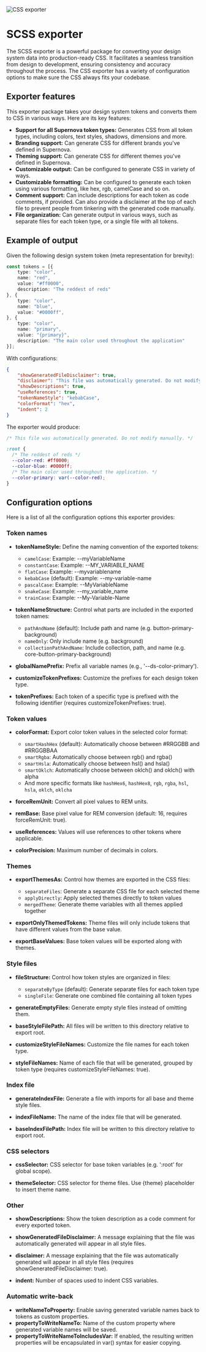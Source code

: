 ![CSS exporter](https://raw.githubusercontent.com/Supernova-Studio/exporters/main/exporters/css/resources/header.png)

# SCSS exporter

The SCSS exporter is a powerful package for converting your design system data into production-ready CSS. It facilitates a seamless transition from design to development, ensuring consistency and accuracy throughout the process. The CSS exporter has a variety of configuration options to make sure the CSS always fits your codebase.

## Exporter features

This exporter package takes your design system tokens and converts them to CSS in various ways. Here are its key features:

- **Support for all Supernova token types:** Generates CSS from all token types, including colors, text styles, shadows, dimensions and more.
- **Branding support:** Can generate CSS for different brands you've defined in Supernova.
- **Theming support:** Can generate CSS for different themes you've defined in Supernova.
- **Customizable output:** Can be configured to generate CSS in variety of ways.
- **Customizable formatting:** Can be configured to generate each token using various formatting, like hex, rgb, camelCase and so on.
- **Comment support:** Can include descriptions for each token as code comments, if provided. Can also provide a disclaimer at the top of each file to prevent people from tinkering with the generated code manually.
- **File organization:** Can generate output in various ways, such as separate files for each token type, or a single file with all tokens.

## Example of output

Given the following design system token (meta representation for brevity):

```typescript
const tokens = [{
    type: "color",
    name: "red",
    value: "#ff0000",
    description: "The reddest of reds"
}, {
    type: "color",
    name: "blue",
    value: "#0000ff",
}, {
    type: "color",
    name: "primary",
    value: "{primary}",
    description: "The main color used throughout the application"
}];
```

With configurations:

```json
{
    "showGeneratedFileDisclaimer": true,
    "disclaimer": "This file was automatically generated. Do not modify manually.",
    "showDescriptions": true,
    "useReferences": true,
    "tokenNameStyle": "kebabCase",
    "colorFormat": "hex",
    "indent": 2
}
```

The exporter would produce:

```css
/* This file was automatically generated. Do not modify manually. */

:root {
  /* The reddest of reds */
  --color-red: #ff0000;
  --color-blue: #0000ff;
  /* The main color used throughout the application. */
  --color-primary: var(--color-red);
}
```

## Configuration options

Here is a list of all the configuration options this exporter provides:

### Token names

- **tokenNameStyle:** Define the naming convention of the exported tokens:
  - `camelCase`: Example: --myVariableName
  - `constantCase`: Example: --MY_VARIABLE_NAME
  - `flatCase`: Example: --myvariablename
  - `kebabCase` (default): Example: --my-variable-name
  - `pascalCase`: Example: --MyVariableName
  - `snakeCase`: Example: --my_variable_name
  - `trainCase`: Example: --My-Variable-Name

- **tokenNameStructure:** Control what parts are included in the exported token names:
  - `pathAndName` (default): Include path and name (e.g. button-primary-background)
  - `nameOnly`: Only include name (e.g. background)
  - `collectionPathAndName`: Include collection, path, and name (e.g. core-button-primary-background)

- **globalNamePrefix:** Prefix all variable names (e.g., '--ds-color-primary').

- **customizeTokenPrefixes:** Customize the prefixes for each design token type.

- **tokenPrefixes:** Each token of a specific type is prefixed with the following identifier (requires customizeTokenPrefixes: true).

### Token values

- **colorFormat:** Export color token values in the selected color format:
  - `smartHashHex` (default): Automatically choose between #RRGGBB and #RRGGBBAA
  - `smartRgba`: Automatically choose between rgb() and rgba()
  - `smartHsla`: Automatically choose between hsl() and hsla()
  - `smartOklch`: Automatically choose between oklch() and oklch() with alpha
  - And more specific formats like `hashHex6`, `hashHex8`, `rgb`, `rgba`, `hsl`, `hsla`, `oklch`, `oklcha`

- **forceRemUnit:** Convert all pixel values to REM units.

- **remBase:** Base pixel value for REM conversion (default: 16, requires forceRemUnit: true).

- **useReferences:** Values will use references to other tokens where applicable.

- **colorPrecision:** Maximum number of decimals in colors.

### Themes

- **exportThemesAs:** Control how themes are exported in the CSS files:
  - `separateFiles`: Generate a separate CSS file for each selected theme
  - `applyDirectly`: Apply selected themes directly to token values
  - `mergedTheme`: Generate theme variables with all themes applied together

- **exportOnlyThemedTokens:** Theme files will only include tokens that have different values from the base value.

- **exportBaseValues:** Base token values will be exported along with themes.

### Style files

- **fileStructure:** Control how token styles are organized in files:
  - `separateByType` (default): Generate separate files for each token type
  - `singleFile`: Generate one combined file containing all token types

- **generateEmptyFiles:** Generate empty style files instead of omitting them.

- **baseStyleFilePath:** All files will be written to this directory relative to export root.

- **customizeStyleFileNames:** Customize the file names for each token type.

- **styleFileNames:** Name of each file that will be generated, grouped by token type (requires customizeStyleFileNames: true).

### Index file

- **generateIndexFile:** Generate a file with imports for all base and theme style files.

- **indexFileName:** The name of the index file that will be generated.

- **baseIndexFilePath:** Index file will be written to this directory relative to export root.

### CSS selectors

- **cssSelector:** CSS selector for base token variables (e.g. ':root' for global scope).

- **themeSelector:** CSS selector for theme files. Use {theme} placeholder to insert theme name.

### Other

- **showDescriptions:** Show the token description as a code comment for every exported token.

- **showGeneratedFileDisclaimer:** A message explaining that the file was automatically generated will appear in all style files.

- **disclaimer:** A message explaining that the file was automatically generated will appear in all style files (requires showGeneratedFileDisclaimer: true).

- **indent:** Number of spaces used to indent CSS variables.

### Automatic write-back

- **writeNameToProperty:** Enable saving generated variable names back to tokens as custom properties.
- **propertyToWriteNameTo:** Name of the custom property where generated variable names will be saved.
- **propertyToWriteNameToIncludesVar:** If enabled, the resulting written properties will be encapsulated in var() syntax for easier copying.
